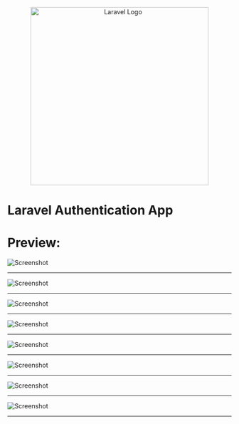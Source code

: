 <p align="center"><a href="https://laravel.com" target="_blank"><img src="https://raw.githubusercontent.com/laravel/art/master/logo-lockup/5%20SVG/2%20CMYK/1%20Full%20Color/laravel-logolockup-cmyk-red.svg" width="400" alt="Laravel Logo"></a></p>
<h1>Laravel Authentication App</h1>
<h1>Preview: </h1>

![Screenshot](readme-img/login.webp)

<hr/>

![Screenshot](readme-img/register.webp)

<hr/>

![Screenshot](readme-img/register_filled.webp)

<hr/>

![Screenshot](readme-img/dashboard.webp)

<hr/>

![Screenshot](readme-img/profile.webp)

<hr/>

![Screenshot](readme-img/forgot_password.webp)

<hr/>

![Screenshot](readme-img/email.webp)

<hr/>

![Screenshot](readme-img/password_reset.webp)

<hr/>
